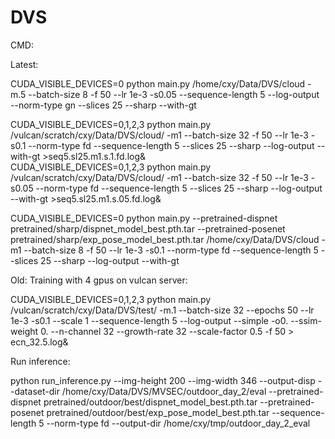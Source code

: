 # DVS

CMD:

Latest:  

CUDA_VISIBLE_DEVICES=0 python main.py  /home/cxy/Data/DVS/cloud -m.5 --batch-size 8 -f 50 --lr 1e-3  -s0.05  --sequence-length 5  --log-output --norm-type gn --slices 25 --sharp --with-gt  

CUDA_VISIBLE_DEVICES=0,1,2,3 python main.py  /vulcan/scratch/cxy/Data/DVS/cloud/ -m1 --batch-size 32 -f 50 --lr 1e-3  -s0.1 --norm-type fd --sequence-length 5 --slices 25 --sharp --log-output --with-gt  >seq5.sl25.m1.s.1.fd.log&  
CUDA_VISIBLE_DEVICES=0,1,2,3 python main.py  /vulcan/scratch/cxy/Data/DVS/cloud/ -m1 --batch-size 32 -f 50 --lr 1e-3  -s0.05 --norm-type fd --sequence-length 5 --slices 25 --sharp --log-output --with-gt  >seq5.sl25.m1.s.05.fd.log&  

CUDA_VISIBLE_DEVICES=0 python main.py  --pretrained-dispnet pretrained/sharp/dispnet_model_best.pth.tar --pretrained-posenet pretrained/sharp/exp_pose_model_best.pth.tar /home/cxy/Data/DVS/cloud -m1 --batch-size 8 -f 50 --lr 1e-3  -s0.1 --norm-type fd --sequence-length 5 --slices 25 --sharp --log-output --with-gt


Old:
Training with 4 gpus on vulcan server:

CUDA_VISIBLE_DEVICES=0,1,2,3 python main.py /vulcan/scratch/cxy/Data/DVS/test/ -m.1 --batch-size 32 --epochs 50 --lr 1e-3 -s0.1 --scale 1 --sequence-length 5 --log-output --simple -o0. --ssim-weight 0. --n-channel 32 --growth-rate 32 --scale-factor 0.5 -f 50  > ecn_32.5.log&

Run inference:

python run_inference.py --img-height 200 --img-width 346 --output-disp --dataset-dir /home/cxy/Data/DVS/MVSEC/outdoor_day_2/eval --pretrained-dispnet pretrained/outdoor/best/dispnet_model_best.pth.tar --pretrained-posenet pretrained/outdoor/best/exp_pose_model_best.pth.tar  --sequence-length 5 --norm-type fd --output-dir /home/cxy/tmp/outdoor_day_2_eval
